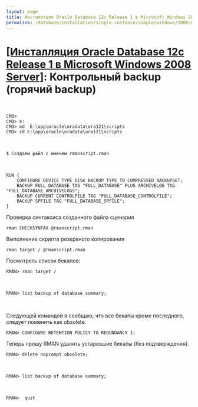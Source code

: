 ```yaml
---
layout: page
title: Инсталляция Oracle Database 12c Release 1 в Microsoft Windows 2008 Server
permalink: /database/installation/single-instance/simple/windows/2008/oracle/12.1/oracle-final-hot-backup/
---
```


# <a href="/database/installation/single-instance/simple/windows/2008/oracle/12.1/">[Инсталляция Oracle Database 12c Release 1 в Microsoft Windows 2008 Server]</a>:  Контрольный backup (горячий backup)

<br/>

	CMD>
	CMD> e:
	CMD> md  E:\app\oracle\oradata\ora121\scripts
	CMD> cd E:\app\oracle\oradata\ora121\scripts

<br/>

	$ Создаем файл с именем rmanscript.rman

<br/>

	RUN {
		CONFIGURE DEVICE TYPE DISK BACKUP TYPE TO COMPRESSED BACKUPSET;
		BACKUP FULL DATABASE TAG "FULL_DATABASE" PLUS ARCHIVELOG TAG "FULL_DATABASE_ARCHIVELOGS";
		BACKUP CURRENT CONTROLFILE TAG "FULL_DATABASE_CONTROLFILE";
		BACKUP SPFILE TAG "FULL_DATABASE_SPFILE";
	}


Проверка синтаксиса созданного файла сценария

	rman CHECKSYNTAX @rmanscript.rman


Выполнение скрипта резервного копирования

	rman target / @rmanscript.rman


Посмотреть список бекапов:


	RMAN> rman target /

<br/>

	RMAN> list backup of database summary;


<br/>

Следующей командой я сообщаю, что все бекапы кроме последного, следует поменить как obsolete.


	RMAN> CONFIGURE RETENTION POLICY TO REDUNDANCY 1;

Теперь прошу RMAN удалить устаревшие бекапы (без подтверждения).


	RMAN> delete noprompt obsolete;

<br/>

	RMAN> list backup of database summary;


<br/>

	RMAN>  quit
